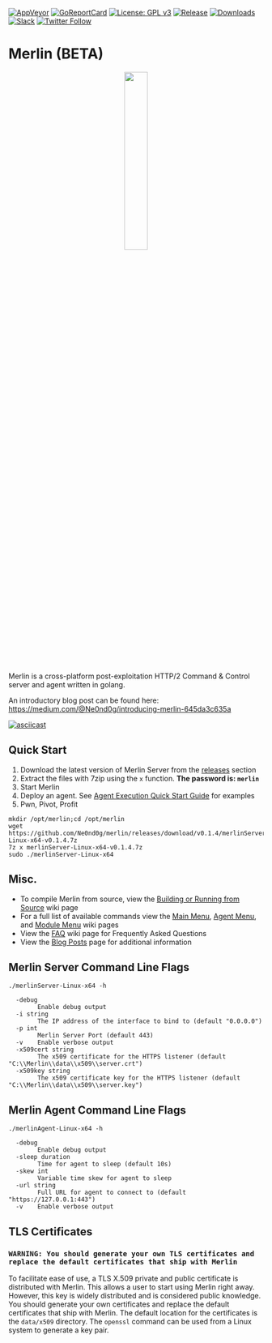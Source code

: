 [![AppVeyor](https://ci.appveyor.com/api/projects/status/github/Ne0nd0g/merlin?branch=dev&svg=true)](https://ci.appveyor.com/project/Ne0nd0g/merlin)
[![GoReportCard](https://goreportcard.com/badge/github.com/ne0nd0g/merlin)](https://goreportcard.com/badge/github.com/ne0nd0g/merlin)
[![License: GPL v3](https://img.shields.io/badge/License-GPL%20v3-blue.svg)](https://www.gnu.org/licenses/gpl-3.0)
[![Release](https://img.shields.io/github/release/Ne0nd0g/merlin.svg)](https://github.com/Ne0nd0g/merlin/releases/latest)
[![Downloads](https://img.shields.io/github/downloads/Ne0nd0g/merlin/total.svg)](https://github.com/Ne0nd0g/merlin/releases)
[![Slack](https://img.shields.io/badge/Slack-Sign--Up-blue.svg)](https://communityinviter.com/apps/merlin-go/merlin)
[![Twitter Follow](https://img.shields.io/twitter/follow/merlin_c2.svg?style=social&label=Follow)](https://twitter.com/merlin_c2)

# Merlin (BETA)

<p align="center">
  <img src="https://i.imgur.com/4iKuvuj.jpg" height="30%" width="30%">
</p>

Merlin is a cross-platform post-exploitation HTTP/2 Command & Control 
server and agent written in golang.

An introductory blog post can be found here:
https://medium.com/@Ne0nd0g/introducing-merlin-645da3c635a


[![asciicast](https://asciinema.org/a/166722.png)](https://asciinema.org/a/166722&speed=2)

## Quick Start
1. Download the latest version of Merlin Server from the [releases](https://github.com/Ne0nd0g/merlin/releases) section
2. Extract the files with 7zip using the `x` function. **The password is: `merlin`**
3. Start Merlin
4. Deploy an agent. See [Agent Execution Quick Start Guide](https://github.com/Ne0nd0g/merlin/wiki/Agent-Execution-Quick-Start-Guide) for examples
5. Pwn, Pivot, Profit

```
mkdir /opt/merlin;cd /opt/merlin
wget https://github.com/Ne0nd0g/merlin/releases/download/v0.1.4/merlinServer-Linux-x64-v0.1.4.7z
7z x merlinServer-Linux-x64-v0.1.4.7z
sudo ./merlinServer-Linux-x64
```

## Misc.
* To compile Merlin from source, view the [Building or Running from Source](https://github.com/Ne0nd0g/merlin/wiki/Building-or-Running-from-Source) wiki page
* For a full list of available commands view the [Main Menu](https://github.com/Ne0nd0g/merlin/wiki/Merlin-Server-Main-Menu), [Agent Menu](https://github.com/Ne0nd0g/merlin/wiki/Merlin-Server-Agent-Menu), and [Module Menu](https://github.com/Ne0nd0g/merlin/wiki/Merlin-Server-Module-Menu) wiki pages
* View the [FAQ](https://github.com/Ne0nd0g/merlin/wiki/FAQ) wiki page for Frequently Asked Questions
* View the [Blog Posts](https://github.com/Ne0nd0g/merlin/wiki/Blog-Posts) page for additional information

## Merlin Server Command Line Flags
`./merlinServer-Linux-x64 -h`
```
  -debug
        Enable debug output
  -i string
        The IP address of the interface to bind to (default "0.0.0.0")
  -p int
        Merlin Server Port (default 443)
  -v    Enable verbose output
  -x509cert string
        The x509 certificate for the HTTPS listener (default "C:\\Merlin\\data\\x509\\server.crt")
  -x509key string
        The x509 certificate key for the HTTPS listener (default "C:\\Merlin\\data\\x509\\server.key")
```

## Merlin Agent Command Line Flags
`./merlinAgent-Linux-x64 -h`
```
  -debug
        Enable debug output
  -sleep duration
        Time for agent to sleep (default 10s)
  -skew int
        Variable time skew for agent to sleep
  -url string
        Full URL for agent to connect to (default "https://127.0.0.1:443")
  -v    Enable verbose output
```

## TLS Certificates
### **`WARNING: You should generate your own TLS certificates and replace the default certificates that ship with Merlin`**

To facilitate ease of use, a TLS X.509 private and public certificate is distributed with Merlin. This allows a user to start using Merlin right away. However, this key is widely distributed and is considered public knowledge. You should generate your own certificates and replace the default certificates that ship with Merlin. The default location for the certificates is the `data/x509` directory. The `openssl` command can be used from a Linux system to generate a key pair.
